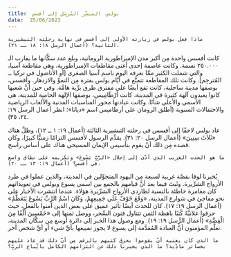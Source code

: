 ```yaml
---
title:  بولس، المبشِّر المُرسَل إلى أفسس
date:  25/06/2023
---
```


`ماذا فعل بولس في زيارته الأولى إلى أفسس في نهاية رحلته التبشيرية الثانية؟ (أعمال الرسل ١٨: ١٨ ــ ٢١).`

كانت أفسس واحدة مِن أكبر مدن الإمبراطورية الرومانية، وبلغ عدد سكَّانها ما يقارب الـ ٢٥٠.٠٠٠ نسمة. وكانت عاصمة إحدى أغنى مقاطعات الإمبراطورية، وهي مقاطعة آسيا، والتي شملت الكثير ممَّا نعرفه اليوم باسم آسيا الصغرى [أو الأناضول في تركيا ــ المُترجِم]. وكانت تلك المقاطعة تتمتَّع في أيَّام بولس بفترة مِن النموِّ والازدهار. وأفسس، بوصفها مدينة ساحلية، كانت تقع أيضًا على مفترق طرق برِّية هامَّة. وفي حين أنَّ شعبها كانوا يعبدون آلهة كثيرة في المدينة، كانت أَرْطَامِيس، بوصفها الإلهة الحامية للمدينة، هي الأسمى والأعلى شأنًا. وكانت عبادتها محور المناسبات المدنية والألعاب الرياضية والاحتفالات السنوية (أطلق الرومان على أرطاميس اسم «ديانا»؛ انظر أعمال الرسل ١٩: ٢٤، ٣٥).

عاد بولس لاحقًا إلى أفسس في رحلته التبشيرية الثالثة (أعمال ١٩: ١ ــ ١٢)، وظلَّ هناك «ثَلاَثَ سِنِينَ» (أعمال الرسل ٢٠: ٣١). يقدِّم الرسول لأفسس التزامًا زمنيًّا كبيرًا، وكان قصده مِن ذلك أنْ يقوم بتأسيس الإيمان المسيحي هناك على أساس راسخ.

`ما هو الحدث الغريب الذي أدَّى إلى إجلال «الرَّبِّ يَسُوعَ» وتكريمه على نطاق واسع في أفسس؟ (أعمال ١٩: ١٣ ــ ٢٠).`

يُخبرنا لوقا بقصَّة غريبة لسبعة مِن اليهود المتجوِّلين في المدينة، والذين عملوا في طرد الأرواح الشرِّيرة. وثَبتَ فيما بعد أنَّ قيامهم بالجمع بين اسمي يسوع وبولس في تعويذاتهم كان مغامرة خاطئة بالنسبة لطاردي الأرواح الشرِّيرة هؤلاء. عندما انتشرت الأخبار على نحو مفاجئ في شوارع المدينة، «وَقَعَ خَوْفٌ عَلَى جَمِيعِهِمْ، وَكَانَ اسْمُ الرَّبِّ يَسُوعَ يَتَعَظَّمُ» (أعمال الرسل ١٩: ١٧). كان للحدث أيضًا تأثير عميق على بعض الذين آمنوا بالفعل، حيث حرقوا علانيَّةً كُتبًا باهظة الثمن تتناول فنون السِّحر، ووصل ثمنها إلى «خَمْسِينَ أَلْفًا مِنَ الْفِضَّةِ» (أعمال الرُّسل ١٩: ١٩). ومع وصول هذا الخبر إلى دائرة أوسع مِن سكَّان المدينة، تعلَّم المؤمنون أنَّ العبادة المُقدَّمة إلى يسوع لا يجوز تمييعها بأيِّ شيء أو أيِّ شخص آخر.

`ما الذي كان يعنيه أنْ يقوموا بحرق كتبهم بالرغم مِن أنَّ ذلك قد عاد عليهم بخسائر مادِّية؟ ما الذي يخبرنا ذلك عن التزامهم الكامل باتِّباع الربِّ؟`